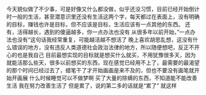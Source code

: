 今天貌似做了不少事，可是好像又什么都没做，似乎还没习惯，目前已经开始倒计时一般的生活，甚至潜意识里还没有生活这两个字，每天都过在表面上，没有明确的目标，赚钱也许是目标，但不应该是目标，生活应该有一点其他的东西。
还有，活得越长，遇到的傻逼越多，你一点办法也没有
从很多年以前开始，”一点办法也没有“这句话我经常重复，可能越活越不想活了
晚上喜欢胡思乱想，这没有什么错误的地方，没有违反人类道德社会政治法律的地方，所以随便想吧，反正不开心的也是我自己
目前最想实现的目标就是想买什么就买，不用犹豫很多天，因为就能活那么些天，很多以前想买的东西，现在感觉已经用不上了，最需要的最渴望的那个时间已经过去了，蜡笔干了才开始画画是来不及的，但也不要没有画笔就开始开画展
什么时候睡觉可以不做梦啊
买了大量的除螨的东西，不知道能不能改善生活
我在努力改善生活了
但是累了，说的第二多的话就是“累了”
就这样
